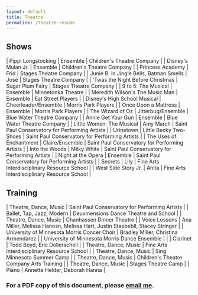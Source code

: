 ```yaml
---
layout: default
title: Theatre
permalink: /theatre-resume
---
```


## Shows

| Pippi Longstocking                      | Ensemble                    | Children's Theatre Company                     |
| Disney's Mulan Jr.                      | Ensemble                    | Children's Theatre Company                     |
| Princess Academy                        | Frid                        | Stages Theatre Company                         |
| Junie B. in Jingle Bells, Batman Smells | José                        | Stages Theatre Company                         |
| 'Twas the Night Before Christmas        | Sugar Plum Fairy            | Stages Theatre Company                         |
| 9 to 5: The Musical                     | Ensemble                    | Minnetonka Theatre                             |
| Meredith Wilson's The Music Man         | Ensemble                    | Eat Street Players                             |
| Disney's High School Musical            | Cheerleader/Ensemble        | Morris Park Players                            |
| Once Upon a Mattress                    | Ensemble                    | Morris Park Players                            |
| The Wizard of Oz                        | Jitterbug/Ensemble          | Blue Water Theatre Company                     |
| Annie Get Your Gun                      | Ensemble                    | Blue Water Theatre Company                     |
| Little Women: The Musical               | Amy March                   | Saint Paul Conservatory for Performing Artists |
| Urinetown                               | Little Becky Two-Shoes      | Saint Paul Conservatory for Performing Artists |
| The Uses of Enchantment                 | Claire/Ensemble             | Saint Paul Conservatory for Performing Artists |
| Into the Woods                          | Milky White                 | Saint Paul Conservatory for Performing Artists |
| Night at the Opera                      | Ensemble                    | Saint Paul Conservatory for Performing Artists |
| Secrets                                 | Lily                        | Fine Arts Interdisciplinary Resource School    |
| West Side Story Jr.                     | Anita                       | Fine Arts Interdisciplinary Resource School    |


## Training

| Theatre, Dance, Music                         | Saint Paul Conservatory for Performing Artists                              |
| Ballet, Tap, Jazz, Modern                     | Deuxmensions Dance Theatre and School                                       |
| Theatre, Dance, Music                         | Chanhassen Dinner Theatre                                                   |
| Voice Lessons                                 | Ana Miller, Melissa Hanosn, Melissa Hart, Justin Staebebll, Stacey Stringer |
| University of Minnesota Morris Concer Choir   | Bradley Miller, Christina Armendarez                                        |
| University of Minnesota Morris Dance Ensemble |                                                                             |
| Clarinet                                      | Todd Boyd, Eric Dollerschell                                                |
| Theatre, Dance, Music                         | Fine Arts Interdisciplinary Resource School                                 |
| Theatre, Dance, Music                         | Sing Minnesota Summer Camp                                                  |
| Theatre, Dance, Music                         | Children's Theatre Company Arts Training                                    |
| Theatre, Dance, Music                         | Stages Theatre Camp                                                         |
| Piano                                         | Annette Helder, Deborah Hanna                                               |

### For a PDF copy of this document, please [email me](mailto:emma.sax4@gmail.com).
